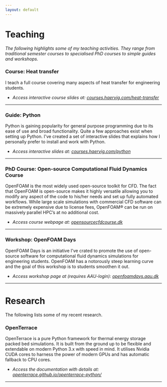 ```yaml
---
layout: default
---
```


# Teaching
*The following highlights some of my teaching activities. They range from traditional semester courses to specialised PhD courses to simple guides and workshops.* 

### Course: Heat transfer
I teach a full course covering many aspects of heat transfer for engineering students.

* *Access interactive course slides at: [courses.haervig.com/heat-transfer](https://courses.haervig.com/heat-transfer)*

* * *

### Guide: Python
Python is gaining popularity for general purpose programming due to its ease of use and broad functionality. Quite a few approaches exist when setting up Python. I've created a set of interactive slides that explains how I personally prefer to install and work with Python.

* *Access interactive slides at: [courses.haervig.com/python](https://courses.haervig.com/python)*

* * *

### PhD Course: Open-source Computational Fluid Dynamics Course
OpenFOAM is the most widely used open-source toolkit for CFD. The fact that OpenFOAM is open-source makes it highly versatile allowing you to modify any aspect of the code to his/her needs and set up fully automated workflows. While large scale simulations with commercial CFD software can be extremely expensive due to license fees, OpenFOAM® can be run on massively parallel HPC’s at no additional cost.

* *Access course webpage at: [opensourcecfdcourse.dk](https://opensourcecfdcourse.dk)*

* * *

### Workshop: OpenFOAM Days
OpenFOAM Days is an initiative I've crated to promote the use of open-source software for computational fluid dynamics simulations for engineering students. OpenFOAM has a notorously steep learning curve and the goal of this workshop is to students smoothen it out.  

* *Access workshop page at (requires AAU-login): [openfoamdays.aau.dk](https://openfoamdays.aau.dk)*

* * *

# Research
The following lists some of my recent research.

### OpenTerrace
OpenTerrace is a pure Python framework for thermal energy storage packed bed simulations. It is built from the ground up to be flexible and extendable on modern Python 3.x with speed in mind. It utilises Nvidia CUDA cores to harness the power of modern GPUs and has automatic fallback to CPU cores.

* *Access the documentation with details at: [openterrace.github.io/openterrace-python/](https://openterrace.github.io/openterrace-python/)*

* * *